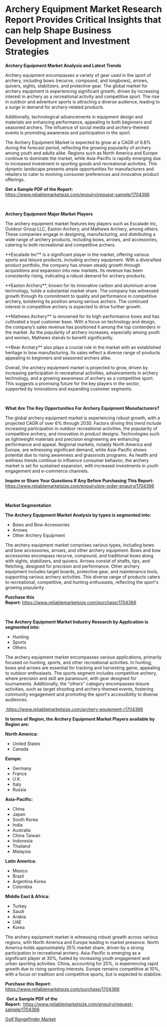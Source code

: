 <p><h1>Archery Equipment Market Research Report Provides Critical Insights that can help Shape Business Development and Investment Strategies</h1></p><p><strong>Archery Equipment Market Analysis and Latest Trends</strong></p>
<p><p>Archery equipment encompasses a variety of gear used in the sport of archery, including bows (recurve, compound, and longbows), arrows, quivers, sights, stabilizers, and protective gear. The global market for archery equipment is experiencing significant growth, driven by increasing interest in archery as a recreational activity and competitive sport. The rise in outdoor and adventure sports is attracting a diverse audience, leading to a surge in demand for archery-related products.</p><p>Additionally, technological advancements in equipment design and materials are enhancing performance, appealing to both beginners and seasoned archers. The influence of social media and archery-themed events is promoting awareness and participation in the sport. </p><p>The Archery Equipment Market is expected to grow at a CAGR of 6.8% during the forecast period, reflecting the growing popularity of archery among youth and adults alike. Regions such as North America and Europe continue to dominate the market, while Asia-Pacific is rapidly emerging due to increased investment in sporting goods and recreational activities. This dynamic landscape presents ample opportunities for manufacturers and retailers to cater to evolving consumer preferences and innovative product offerings.</p></p>
<p><strong>Get a Sample PDF of the Report:&nbsp;</strong> <a href="https://www.reliablemarketsize.com/enquiry/request-sample/1704366?utm_campaign=2272&utm_medium=2&utm_source=Github&utm_content=ia&utm_term=07022025&utm_id=archery-equipment">https://www.reliablemarketsize.com/enquiry/request-sample/1704366</a></p>
<p>&nbsp;</p>
<p><strong>Archery Equipment Major Market Players</strong></p>
<p><p>The archery equipment market features key players such as Escalade Inc, Outdoor Group LLC, Easton Archery, and Mathews Archery, among others. These companies engage in designing, manufacturing, and distributing a wide range of archery products, including bows, arrows, and accessories, catering to both recreational and competitive archers.</p><p>**Escalade Inc** is a significant player in the market, offering various sports and leisure products, including archery equipment. With a diversified product portfolio, the company has shown steady growth through acquisitions and expansion into new markets. Its revenue has been consistently rising, indicating a robust demand for archery products.</p><p>**Easton Archery**, known for its innovative carbon and aluminum arrow technology, holds a substantial market share. The company has witnessed growth through its commitment to quality and performance in competitive archery, bolstering its position among serious archers. The continued interest in competitive archery is expected to drive further growth.</p><p>**Mathews Archery** is renowned for its high-performance bows and has cultivated a loyal customer base. With a focus on technology and design, the company’s sales revenue has positioned it among the top contenders in the market. As the popularity of archery increases, especially among youth and women, Mathews stands to benefit significantly.</p><p>**Bear Archery** also plays a crucial role in the market with an established heritage in bow manufacturing. Its sales reflect a diverse range of products appealing to beginners and seasoned archers alike.</p><p>Overall, the archery equipment market is projected to grow, driven by increasing participation in recreational activities, advancements in archery technology, and a growing awareness of archery as a competitive sport. This suggests a promising future for the key players in the sector, supported by innovations and expanding customer segments.</p></p>
<p>&nbsp;</p>
<p><strong>What Are The Key Opportunities For Archery Equipment Manufacturers?</strong></p>
<p><p>The global archery equipment market is experiencing robust growth, with a projected CAGR of over 6% through 2030. Factors driving this trend include increasing participation in outdoor recreational activities, the popularity of competitive archery, and innovation in product designs. Technologies such as lightweight materials and precision engineering are enhancing performance and appeal. Regional markets, notably North America and Europe, are witnessing significant demand, while Asia-Pacific shows potential due to rising awareness and grassroots programs. As health and wellness trends continue to influence consumer behavior, the archery market is set for sustained expansion, with increased investments in youth engagement and e-commerce channels.</p></p>
<p><strong>Inquire or Share Your Questions If Any Before Purchasing This Report:</strong> <a href="https://www.reliablemarketsize.com/enquiry/pre-order-enquiry/1704366?utm_campaign=2272&utm_medium=2&utm_source=Github&utm_content=ia&utm_term=07022025&utm_id=archery-equipment">https://www.reliablemarketsize.com/enquiry/pre-order-enquiry/1704366</a></p>
<p>&nbsp;</p>
<p><strong>Market Segmentation</strong></p>
<p><strong>The Archery Equipment Market Analysis by types is segmented into:</strong></p>
<p><ul><li>Bows and Bow Accessories</li><li>Arrows</li><li>Other Archery Equipment</li></ul></p>
<p><p>The archery equipment market comprises various types, including bows and bow accessories, arrows, and other archery equipment. Bows and bow accessories encompass recurve, compound, and traditional bows along with sights, stabilizers, and quivers. Arrows consist of shafts, tips, and fletching, designed for precision and performance. Other archery equipment includes target boards, protective gear, and maintenance tools, supporting various archery activities. This diverse range of products caters to recreational, competitive, and hunting enthusiasts, reflecting the sport's growing popularity.</p></p>
<p><strong>Purchase this Report:&nbsp;</strong><a href="https://www.reliablemarketsize.com/purchase/1704366?utm_campaign=2272&utm_medium=2&utm_source=Github&utm_content=ia&utm_term=07022025&utm_id=archery-equipment">https://www.reliablemarketsize.com/purchase/1704366</a></p>
<p>&nbsp;</p>
<p><strong>The Archery Equipment Market Industry Research by Application is segmented into:</strong></p>
<p><ul><li>Hunting</li><li>Sports</li><li>Others</li></ul></p>
<p><p>The archery equipment market encompasses various applications, primarily focused on hunting, sports, and other recreational activities. In hunting, bows and arrows are essential for tracking and harvesting game, appealing to outdoor enthusiasts. The sports segment includes competitive archery, where precision and skill are paramount, with gear designed for tournaments. Additionally, the "others" category encompasses leisure activities, such as target shooting and archery-themed events, fostering community engagement and promoting the sport's accessibility to diverse audiences.</p></p>
<p><a href="https://www.reliablemarketsize.com/archery-equipment-r1704366?utm_campaign=2272&utm_medium=2&utm_source=Github&utm_content=ia&utm_term=07022025&utm_id=archery-equipment">&nbsp;https://www.reliablemarketsize.com/archery-equipment-r1704366</a></p>
<p><strong>In terms of Region, the Archery Equipment Market Players available by Region are:</strong></p>
<p>
    <p> <strong> North America: </strong>
        <ul>
            <li>United States</li>
            <li>Canada</li>
        </ul>
        </p> 
    <p> <strong> Europe: </strong>
        <ul>
            <li>Germany</li>
            <li>France</li>
            <li>U.K.</li>
            <li>Italy</li>
            <li>Russia</li>
        </ul>
        </p> 
    <p> <strong> Asia-Pacific: </strong>
        <ul>
            <li>China</li>
            <li>Japan</li>
            <li>South Korea</li>
            <li>India</li>
            <li>Australia</li>
            <li>China Taiwan</li>
            <li>Indonesia</li>
            <li>Thailand</li>
            <li>Malaysia</li>
        </ul>
        </p> 
    <p> <strong> Latin America: </strong>
        <ul>
            <li>Mexico</li>
            <li>Brazil</li>
            <li>Argentina Korea</li>
            <li>Colombia</li>
        </ul>
        </p> 
    <p> <strong> Middle East & Africa: </strong>
        <ul>
            <li>Turkey</li>
            <li>Saudi</li>
            <li>Arabia</li>
            <li>UAE</li>
            <li>Korea</li>
        </ul>
    </p>
    </p>
<p><p>The archery equipment market is witnessing robust growth across various regions, with North America and Europe leading in market presence. North America holds approximately 35% market share, driven by a strong participation in recreational archery. Asia-Pacific is emerging as a significant player at 30%, fueled by increasing youth engagement and urban sporting activities. China, accounting for 25%, is experiencing rapid growth due to rising sporting interests. Europe remains competitive at 10%, with a focus on tradition and competitive sports, but is expected to stabilize.</p></p>
<p><strong>Purchase this Report: </strong><a href="https://www.reliablemarketsize.com/purchase/1704366?utm_campaign=2272&utm_medium=2&utm_source=Github&utm_content=ia&utm_term=07022025&utm_id=archery-equipment">https://www.reliablemarketsize.com/purchase/1704366</a></p>
<p>&nbsp;<strong>Get a Sample PDF of the Report:&nbsp;&nbsp;</strong><a href="https://www.reliablemarketsize.com/enquiry/request-sample/1704366?utm_campaign=2272&utm_medium=2&utm_source=Github&utm_content=ia&utm_term=07022025&utm_id=archery-equipment">https://www.reliablemarketsize.com/enquiry/request-sample/1704366</a></p>
<p><strong></strong></p>
<p><p><a href="https://github.com/AlisaRowe24/Market-Research-Report-List-1/blob/main/golf-rangefinder-market.md?utm_campaign=2272&utm_medium=2&utm_source=Github&utm_content=ia&utm_term=07022025&utm_id=archery-equipment">Golf Rangefinder Market</a></p></p>